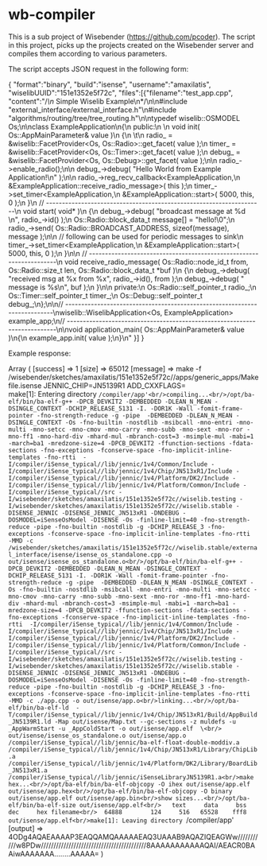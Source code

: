 wb-compiler
===========

This is a sub project of Wisebender (https://github.com/pcoder). The script in this project, picks up the projects created on the Wisebender server and compiles them according to various parameters.

The script accepts JSON request in the following form:

{
	"format":"binary",
	"build":"isense",
	"username":"amaxilatis",
	"wiselibUUID":"151e1352e5f72c",
	"files":[{"filename":"test_app.cpp",
			  "content":"/*\n* Simple Wiselib Example\n*/\n\n#include 		\"external_interface/external_interface.h\"\n#include \"algorithms/routing/tree/tree_routing.h\"\n\ntypedef wiselib::OSMODEL Os;\n\nclass ExampleApplication\n{\n    public:\n    \n        void init( Os::AppMainParameter& value )\n        {\n       \t\n            radio_ = &wiselib::FacetProvider<Os, Os::Radio>::get_facet( value );\n            timer_ = &wiselib::FacetProvider<Os, Os::Timer>::get_facet( value );\n            debug_ = &wiselib::FacetProvider<Os, Os::Debug>::get_facet( value );\n\n            radio_->enable_radio();\n\n            debug_->debug( \"Hello World from Example Application!\\n\" );\n\n            radio_->reg_recv_callback<ExampleApplication,\n            &ExampleApplication::receive_radio_message>( this );\n            timer_->set_timer<ExampleApplication,\n            &ExampleApplication::start>( 5000, this, 0 );\n        }\n        // --------------------------------------------------------------------\n        void start( void* )\n        {\n            debug_->debug( \"broadcast message at %d \\n\", radio_->id() );\n            Os::Radio::block_data_t message[] = \"hello!\\0\";\n            radio_->send( Os::Radio::BROADCAST_ADDRESS, sizeof(message), message );\n\n            // following can be used for periodic messages to sink\n            timer_->set_timer<ExampleApplication,\n            &ExampleApplication::start>( 5000, this, 0 );\n        }\n\n        // --------------------------------------------------------------------\n        void receive_radio_message( Os::Radio::node_id_t from, Os::Radio::size_t len, Os::Radio::block_data_t *buf )\n        {\n            debug_->debug( \"received msg at %x from %x\", radio_->id(), from );\n            debug_->debug( \"  message is %s\\n\", buf );\n        }\n\n    private:\n        Os::Radio::self_pointer_t radio_;\n        Os::Timer::self_pointer_t timer_;\n        Os::Debug::self_pointer_t debug_;\n};\n\n// --------------------------------------------------------------------------\nwiselib::WiselibApplication<Os, ExampleApplication> example_app;\n// --------------------------------------------------------------------------\n\nvoid application_main( Os::AppMainParameter& value )\n{\n    example_app.init( value );\n}\n"
			  }]
}



Example response:

Array
(
    [success] => 1
    [size] => 65012
    [message] => make -f /wisebender/sketches/amaxilatis/151e1352e5f72c//apps/generic_apps/Makefile.isense JENNIC_CHIP=JN5139R1 ADD_CXXFLAGS=<br/>make[1]: Entering directory `/compiler/app'<br/>compiling...<br/>/opt/ba-elf/bin/ba-elf-g++ -DPCB_DEVKIT2 -DEMBEDDED -DLEAN_N_MEAN -DSINGLE_CONTEXT -DCHIP_RELEASE_5131 -I. -DOR1K -Wall -fomit-frame-pointer -fno-strength-reduce -g -pipe  -DEMBEDDED -DLEAN_N_MEAN -DSINGLE_CONTEXT -Os -fno-builtin -nostdlib -msibcall -mno-entri -mno-multi -mno-setcc -mno-cmov -mno-carry -mno-subb -mno-sext -mno-ror -mno-ff1 -mno-hard-div -mhard-mul -mbranch-cost=3 -msimple-mul -mabi=1 -march=ba1 -mredzone-size=4 -DPCB_DEVKIT2 -ffunction-sections -fdata-sections -fno-exceptions -fconserve-space -fno-implicit-inline-templates -fno-rtti  -I/compiler/iSense_typical//lib/jennic/1v4/Common/Include -I/compiler/iSense_typical//lib/jennic/1v4/Chip/JN513xR1/Include -I/compiler/iSense_typical//lib/jennic/1v4/Platform/DK2/Include -I/compiler/iSense_typical//lib/jennic/1v4/Platform/Common/Include -I/compiler/iSense_typical//src -I/wisebender/sketches/amaxilatis/151e1352e5f72c//wiselib.testing -I/wisebender/sketches/amaxilatis/151e1352e5f72c//wiselib.stable -DISENSE_JENNIC -DISENSE_JENNIC_JN513xR1 -DNDEBUG -DOSMODEL=iSenseOsModel -DISENSE -Os -finline-limit=40 -fno-strength-reduce -pipe -fno-builtin -nostdlib -g -DCHIP_RELEASE_3 -fno-exceptions -fconserve-space -fno-implicit-inline-templates -fno-rtti  -MMD -c /wisebender/sketches/amaxilatis/151e1352e5f72c//wiselib.stable/external_interface/isense/isense_os_standalone.cpp -o out/isense/isense_os_standalone.o<br/>/opt/ba-elf/bin/ba-elf-g++ -DPCB_DEVKIT2 -DEMBEDDED -DLEAN_N_MEAN -DSINGLE_CONTEXT -DCHIP_RELEASE_5131 -I. -DOR1K -Wall -fomit-frame-pointer -fno-strength-reduce -g -pipe  -DEMBEDDED -DLEAN_N_MEAN -DSINGLE_CONTEXT -Os -fno-builtin -nostdlib -msibcall -mno-entri -mno-multi -mno-setcc -mno-cmov -mno-carry -mno-subb -mno-sext -mno-ror -mno-ff1 -mno-hard-div -mhard-mul -mbranch-cost=3 -msimple-mul -mabi=1 -march=ba1 -mredzone-size=4 -DPCB_DEVKIT2 -ffunction-sections -fdata-sections -fno-exceptions -fconserve-space -fno-implicit-inline-templates -fno-rtti  -I/compiler/iSense_typical//lib/jennic/1v4/Common/Include -I/compiler/iSense_typical//lib/jennic/1v4/Chip/JN513xR1/Include -I/compiler/iSense_typical//lib/jennic/1v4/Platform/DK2/Include -I/compiler/iSense_typical//lib/jennic/1v4/Platform/Common/Include -I/compiler/iSense_typical//src -I/wisebender/sketches/amaxilatis/151e1352e5f72c//wiselib.testing -I/wisebender/sketches/amaxilatis/151e1352e5f72c//wiselib.stable -DISENSE_JENNIC -DISENSE_JENNIC_JN513xR1 -DNDEBUG -DOSMODEL=iSenseOsModel -DISENSE -Os -finline-limit=40 -fno-strength-reduce -pipe -fno-builtin -nostdlib -g -DCHIP_RELEASE_3 -fno-exceptions -fconserve-space -fno-implicit-inline-templates -fno-rtti  -MMD -c ./app.cpp -o out/isense/app.o<br/>linking...<br/>/opt/ba-elf/bin/ba-elf-ld  -T/compiler/iSense_typical//lib/jennic/1v4/Chip/JN513xR1/Build/AppBuild_JN5139R1.ld -Map out/isense/Map.txt --gc-sections -z muldefs -u _AppWarmStart -u _AppColdStart -o out/isense/app.elf  \<br/>		out/isense/isense_os_standalone.o out/isense/app.o  /compiler/iSense_typical//lib/jennic/ba-elf-float-double-moddiv.a /compiler/iSense_typical//lib/jennic/1v4/Chip/JN513xR1/Library/ChipLib.a /compiler/iSense_typical//lib/jennic/1v4/Platform/DK2/Library/BoardLib_JN513xR1.a /compiler/iSense_typical//lib/jennic/iSenseLibraryJN5139R1.a<br/>make hex...<br/>/opt/ba-elf/bin/ba-elf-objcopy -O ihex out/isense/app.elf out/isense/app.hex<br/>/opt/ba-elf/bin/ba-elf-objcopy -O binary out/isense/app.elf out/isense/app.bin<br/>show sizes...<br/>/opt/ba-elf/bin/ba-elf-size out/isense/app.elf<br/>   text	   data	    bss	    dec	    hex	filename<br/>  64888	    124	    516	  65528	   fff8	out/isense/app.elf<br/>make[1]: Leaving directory `/compiler/app'
    [output] => 4ODg4AQAEAAAAP3EAQQAMQAAAAAEAQ3UAAAB9AQAZIQEAGWw///////////w8PDw//////////////////////////////////////////8AAAAAAAAAAAQAI/AEACR0BAAiwAAAAAAA........AAAAA=
)
